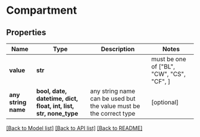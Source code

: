 # Compartment


## Properties
Name | Type | Description | Notes
------------ | ------------- | ------------- | -------------
**value** | **str** |  |  must be one of ["BL", "CW", "CS", "CF", ]
**any string name** | **bool, date, datetime, dict, float, int, list, str, none_type** | any string name can be used but the value must be the correct type | [optional]

[[Back to Model list]](../README.md#documentation-for-models) [[Back to API list]](../README.md#documentation-for-api-endpoints) [[Back to README]](../README.md)


